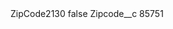 <?xml version="1.0" encoding="UTF-8"?>
<CustomMetadata xmlns="http://soap.sforce.com/2006/04/metadata" xmlns:xsi="http://www.w3.org/2001/XMLSchema-instance" xmlns:xsd="http://www.w3.org/2001/XMLSchema">
    <label>ZipCode2130</label>
    <protected>false</protected>
    <values>
        <field>Zipcode__c</field>
        <value xsi:type="xsd:string">85751</value>
    </values>
</CustomMetadata>
